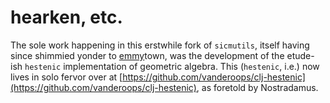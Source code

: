 # hearken, etc.

The sole work happening in this erstwhile fork of `sicmutils`, itself having since shimmied yonder to [emmy](https://emmy.mentat.org/)town, was the development of the etude-ish `hestenic` implementation of geometric algebra. This (`hestenic`, i.e.) now lives in solo fervor over at [https://github.com/vanderoops/clj-hestenic](https://github.com/vanderoops/clj-hestenic), as foretold by Nostradamus.
